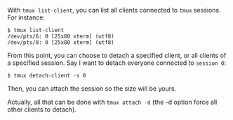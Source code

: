 With `tmux list-client`, you can list all clients connected to `tmux` sessions. For instance:

```shell
$ tmux list-client
/dev/pts/6: 0 [25x80 xterm] (utf8)
/dev/pts/8: 0 [25x80 xterm] (utf8)
```

From this point, you can choose to detach a specified client, or all clients of a specified session. Say I want to detach everyone connected to `session 0`:

```shell
$ tmux detach-client -s 0
```

Then, you can attach the session so the size will be yours.

Actually, all that can be done with `tmux attach -d` (the -d option force all other clients to detach).
